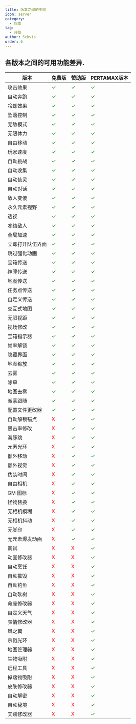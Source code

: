 ```yaml
---
title: 版本之间的不同
icon: server
category:
  - 指南
tag:
  - 开始
author: Schvis
order: 6
---
```


## 各版本之间的可用功能差异.


| 版本 | 免费版 |赞助版|PERTAMAX版本|
|-----|--------|--------|------|
|攻击效果|<span style='color:green;'>✓</span>|<span style='color:green;'>✓</span>|<span style='color:green;'>✓</span>|
|自动奔跑|<span style='color:green;'>✓</span>|<span style='color:green;'>✓</span>|<span style='color:green;'>✓</span>|
|冷却效果 |<span style='color:green;'>✓</span>|<span style='color:green;'>✓</span>|<span style='color:green;'>✓</span>|
|坠落控制|<span style='color:green;'>✓</span>|<span style='color:green;'>✓</span>|<span style='color:green;'>✓</span>|
|无敌模式|<span style='color:green;'>✓</span>|<span style='color:green;'>✓</span>|<span style='color:green;'>✓</span>|
|无限体力|<span style='color:green;'>✓</span>|<span style='color:green;'>✓</span>|<span style='color:green;'>✓</span>|
|自由移动|<span style='color:green;'>✓</span>|<span style='color:green;'>✓</span>|<span style='color:green;'>✓</span>|
|玩家速度|<span style='color:green;'>✓</span>|<span style='color:green;'>✓</span>|<span style='color:green;'>✓</span>|
|自动挑战|<span style='color:green;'>✓</span>|<span style='color:green;'>✓</span>|<span style='color:green;'>✓</span>|
|自动收集|<span style='color:green;'>✓</span>|<span style='color:green;'>✓</span>|<span style='color:green;'>✓</span>|
|自动仙灵|<span style='color:green;'>✓</span>|<span style='color:green;'>✓</span>|<span style='color:green;'>✓</span>|
|自动对话|<span style='color:green;'>✓</span>|<span style='color:green;'>✓</span>|<span style='color:green;'>✓</span>|
|敌人变傻|<span style='color:green;'>✓</span>|<span style='color:green;'>✓</span>|<span style='color:green;'>✓</span>|
|永久元素视野|<span style='color:green;'>✓</span>|<span style='color:green;'>✓</span>|<span style='color:green;'>✓</span>|
|透视|<span style='color:green;'>✓</span>|<span style='color:green;'>✓</span>|<span style='color:green;'>✓</span>|
|冻结敌人|<span style='color:green;'>✓</span>|<span style='color:green;'>✓</span>|<span style='color:green;'>✓</span>|
|全局加速|<span style='color:green;'>✓</span>|<span style='color:green;'>✓</span>|<span style='color:green;'>✓</span>|
|立即打开队伍界面|<span style='color:green;'>✓</span>|<span style='color:green;'>✓</span>|<span style='color:green;'>✓</span>|
|跳过强化动画|<span style='color:green;'>✓</span>|<span style='color:green;'>✓</span>|<span style='color:green;'>✓</span>|
|宝箱传送|<span style='color:green;'>✓</span>|<span style='color:green;'>✓</span>|<span style='color:green;'>✓</span>|
|神瞳传送|<span style='color:green;'>✓</span>|<span style='color:green;'>✓</span>|<span style='color:green;'>✓</span>|
|地图传送|<span style='color:green;'>✓</span>|<span style='color:green;'>✓</span>|<span style='color:green;'>✓</span>|
|任务点传送|<span style='color:green;'>✓</span>|<span style='color:green;'>✓</span>|<span style='color:green;'>✓</span>|
|自定义传送|<span style='color:green;'>✓</span>|<span style='color:green;'>✓</span>|<span style='color:green;'>✓</span>|
|交互式地图|<span style='color:green;'>✓</span>|<span style='color:green;'>✓</span>|<span style='color:green;'>✓</span>|
|无限视距|<span style='color:green;'>✓</span>|<span style='color:green;'>✓</span>|<span style='color:green;'>✓</span>|
|视场修改|<span style='color:green;'>✓</span>|<span style='color:green;'>✓</span>|<span style='color:green;'>✓</span>|
|宝箱指示器|<span style='color:green;'>✓</span>|<span style='color:green;'>✓</span>|<span style='color:green;'>✓</span>|
|帧率解锁|<span style='color:green;'>✓</span>|<span style='color:green;'>✓</span>|<span style='color:green;'>✓</span>|
|隐藏界面|<span style='color:green;'>✓</span>|<span style='color:green;'>✓</span>|<span style='color:green;'>✓</span>|
|地图缩放|<span style='color:green;'>✓</span>|<span style='color:green;'>✓</span>|<span style='color:green;'>✓</span>|
|去雾|<span style='color:green;'>✓</span>|<span style='color:green;'>✓</span>|<span style='color:green;'>✓</span>|
|除草|<span style='color:green;'>✓</span>|<span style='color:green;'>✓</span>|<span style='color:green;'>✓</span>|
|地图去雾|<span style='color:green;'>✓</span>|<span style='color:green;'>✓</span>|<span style='color:green;'>✓</span>|
|派蒙跟随|<span style='color:green;'>✓</span>|<span style='color:green;'>✓</span>|<span style='color:green;'>✓</span>|
|配置文件更改器|<span style='color:green;'>✓</span>|<span style='color:green;'>✓</span>|<span style='color:green;'>✓</span>|
|自动解锁锚点|<span style='color:red;'>X</span>|<span style='color:green;'>✓</span>|<span style='color:green;'>✓</span>|
|暴击率修改|<span style='color:red;'>X</span>|<span style='color:green;'>✓</span>|<span style='color:green;'>✓</span>|
|海豚跳|<span style='color:red;'>X</span>|<span style='color:green;'>✓</span>|<span style='color:green;'>✓</span>|
|元素光环|<span style='color:red;'>X</span>|<span style='color:green;'>✓</span>|<span style='color:green;'>✓</span>|
|额外移动|<span style='color:red;'>X</span>|<span style='color:green;'>✓</span>|<span style='color:green;'>✓</span>|
|额外视觉|<span style='color:red;'>X</span>|<span style='color:green;'>✓</span>|<span style='color:green;'>✓</span>|
|伪装时间|<span style='color:red;'>X</span>|<span style='color:green;'>✓</span>|<span style='color:green;'>✓</span>|
|自由相机|<span style='color:red;'>X</span>|<span style='color:green;'>✓</span>|<span style='color:green;'>✓</span>|
|GM 图标|<span style='color:red;'>X</span>|<span style='color:green;'>✓</span>|<span style='color:green;'>✓</span>|
|怪物替换|<span style='color:red;'>X</span>|<span style='color:green;'>✓</span>|<span style='color:green;'>✓</span>|
|无相机模糊|<span style='color:red;'>X</span>|<span style='color:green;'>✓</span>|<span style='color:green;'>✓</span>|
|无相机抖动|<span style='color:red;'>X</span>|<span style='color:green;'>✓</span>|<span style='color:green;'>✓</span>|
|无脚印|<span style='color:red;'>X</span>|<span style='color:green;'>✓</span>|<span style='color:green;'>✓</span>|
|无元素爆发动画|<span style='color:red;'>X</span>|<span style='color:green;'>✓</span>|<span style='color:green;'>✓</span>|
|调试|<span style='color:red;'>X</span>|<span style='color:red;'>X</span>|<span style='color:green;'>✓</span>|
|动画修改器|<span style='color:red;'>X</span>|<span style='color:red;'>X</span>|<span style='color:green;'>✓</span>|
|自动烹饪|<span style='color:red;'>X</span>|<span style='color:red;'>X</span>|<span style='color:green;'>✓</span>|
|自动摧毁|<span style='color:red;'>X</span>|<span style='color:red;'>X</span>|<span style='color:green;'>✓</span>|
|自动钓鱼|<span style='color:red;'>X</span>|<span style='color:red;'>X</span>|<span style='color:green;'>✓</span>|
|自动砍树|<span style='color:red;'>X</span>|<span style='color:red;'>X</span>|<span style='color:green;'>✓</span>|
|命座修改器|<span style='color:red;'>X</span>|<span style='color:red;'>X</span>|<span style='color:green;'>✓</span>|
|自定义天气|<span style='color:red;'>X</span>|<span style='color:red;'>X</span>|<span style='color:green;'>✓</span>|
|表情修改器|<span style='color:red;'>X</span>|<span style='color:red;'>X</span>|<span style='color:green;'>✓</span>|
|风之翼|<span style='color:red;'>X</span>|<span style='color:red;'>X</span>|<span style='color:green;'>✓</span>|
|杀戮光环|<span style='color:red;'>X</span>|<span style='color:red;'>X</span>|<span style='color:green;'>✓</span>|
|地图管理器|<span style='color:red;'>X</span>|<span style='color:red;'>X</span>|<span style='color:green;'>✓</span>|
|生物吸附|<span style='color:red;'>X</span>|<span style='color:red;'>X</span>|<span style='color:green;'>✓</span>|
|远程工具|<span style='color:red;'>X</span>|<span style='color:red;'>X</span>|<span style='color:green;'>✓</span>|
|掉落物吸附|<span style='color:red;'>X</span>|<span style='color:red;'>X</span>|<span style='color:green;'>✓</span>|
|皮肤修改器|<span style='color:red;'>X</span>|<span style='color:red;'>X</span>|<span style='color:green;'>✓</span>|
|自动解密|<span style='color:red;'>X</span>|<span style='color:red;'>X</span>|<span style='color:green;'>✓</span>|
|自动秘境|<span style='color:red;'>X</span>|<span style='color:red;'>X</span>|<span style='color:green;'>✓</span>|
|天赋修改器|<span style='color:red;'>X</span>|<span style='color:red;'>X</span>|<span style='color:green;'>✓</span>|